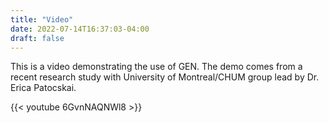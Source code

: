 ```yaml
---
title: "Video"
date: 2022-07-14T16:37:03-04:00
draft: false
---
```


This is a video demonstrating the use of GEN. The demo comes from a recent research study with University of Montreal/CHUM group lead by Dr. Erica Patocskai.

{{< youtube 6GvnNAQNWl8 >}}
